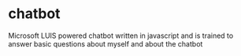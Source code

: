 # chatbot

Microsoft LUIS powered chatbot written in javascript and is trained to answer basic questions about myself and about the chatbot
